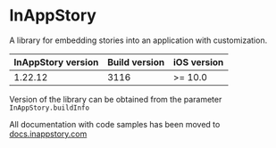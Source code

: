# InAppStory

A library for embedding stories into an application with customization.

| InAppStory version | Build version | iOS version |
|--------------------|---------------|-------------|
| 1.22.12            | 3116          | >= 10.0     |

Version of the library can be obtained from the parameter `InAppStory.buildInfo`

All documentation with code samples has been moved to [docs.inappstory.com](https://docs.inappstory.com/sdk-guides/ios/how-to-get-started.html)
